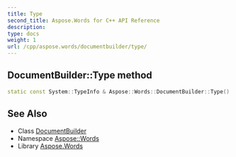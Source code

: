 ```yaml
---
title: Type
second_title: Aspose.Words for C++ API Reference
description: 
type: docs
weight: 1
url: /cpp/aspose.words/documentbuilder/type/
---
```

## DocumentBuilder::Type method




```cpp
static const System::TypeInfo & Aspose::Words::DocumentBuilder::Type()
```

## See Also

* Class [DocumentBuilder](../)
* Namespace [Aspose::Words](../../)
* Library [Aspose.Words](../../../)

